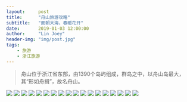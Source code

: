 ```yaml
---
layout:     post
title:      "舟山旅游攻略"
subtitle:   "面朝大海，春暖花开"
date:       2019-01-03 12:00:00
author:     "Lin Joey"
header-img: "img/post.jpg"
tags:
    - 旅游
    - 浙江旅游
---
```


>舟山位于浙江省东部，由1390个岛屿组成，群岛之中，以舟山岛最大，其“形如舟揖”，故名舟山。

![](https://linjoey-image.oss-cn-beijing.aliyuncs.com/我是驴友-舟山攻略_页面_01.jpg)
![](https://linjoey-image.oss-cn-beijing.aliyuncs.com/我是驴友-舟山攻略_页面_02.jpg)
![](https://linjoey-image.oss-cn-beijing.aliyuncs.com/我是驴友-舟山攻略_页面_03.jpg)
![](https://linjoey-image.oss-cn-beijing.aliyuncs.com/我是驴友-舟山攻略_页面_04.jpg)
![](https://linjoey-image.oss-cn-beijing.aliyuncs.com/我是驴友-舟山攻略_页面_05.jpg)
![](https://linjoey-image.oss-cn-beijing.aliyuncs.com/我是驴友-舟山攻略_页面_06.jpg)
![](https://linjoey-image.oss-cn-beijing.aliyuncs.com/我是驴友-舟山攻略_页面_07.jpg)
![](https://linjoey-image.oss-cn-beijing.aliyuncs.com/我是驴友-舟山攻略_页面_08.jpg)
![](https://linjoey-image.oss-cn-beijing.aliyuncs.com/我是驴友-舟山攻略_页面_09.jpg)
![](https://linjoey-image.oss-cn-beijing.aliyuncs.com/我是驴友-舟山攻略_页面_10.jpg)
![](https://linjoey-image.oss-cn-beijing.aliyuncs.com/我是驴友-舟山攻略_页面_11.jpg)
![](https://linjoey-image.oss-cn-beijing.aliyuncs.com/我是驴友-舟山攻略_页面_12.jpg)
![](https://linjoey-image.oss-cn-beijing.aliyuncs.com/我是驴友-舟山攻略_页面_13.jpg)
![](https://linjoey-image.oss-cn-beijing.aliyuncs.com/我是驴友-舟山攻略_页面_14.jpg)
![](https://linjoey-image.oss-cn-beijing.aliyuncs.com/我是驴友-舟山攻略_页面_15.jpg)
![](https://linjoey-image.oss-cn-beijing.aliyuncs.com/我是驴友-舟山攻略_页面_16.jpg)
![](https://linjoey-image.oss-cn-beijing.aliyuncs.com/我是驴友-舟山攻略_页面_17.jpg)
![](https://linjoey-image.oss-cn-beijing.aliyuncs.com/我是驴友-舟山攻略_页面_18.jpg)
